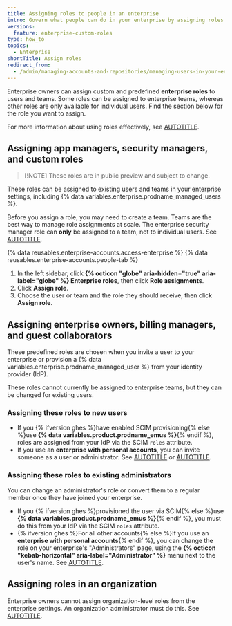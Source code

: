 ```yaml
---
title: Assigning roles to people in an enterprise
intro: Govern what people can do in your enterprise by assigning roles to users and teams.
versions:
  feature: enterprise-custom-roles
type: how_to
topics:
  - Enterprise
shortTitle: Assign roles
redirect_from:
  - /admin/managing-accounts-and-repositories/managing-users-in-your-enterprise/assign-roles
---
```


Enterprise owners can assign custom and predefined **enterprise roles** to users and teams. Some roles can be assigned to enterprise teams, whereas other roles are only available for individual users. Find the section below for the role you want to assign.

For more information about using roles effectively, see [AUTOTITLE](/admin/managing-accounts-and-repositories/managing-roles-in-your-enterprise/identify-role-requirements).

## Assigning app managers, security managers, and custom roles

>[!NOTE] These roles are in public preview and subject to change.

These roles can be assigned to existing users and teams in your enterprise settings, including {% data variables.enterprise.prodname_managed_users %}.

Before you assign a role, you may need to create a team. Teams are the best way to manage role assignments at scale. The enterprise security manager role can **only** be assigned to a team, not to individual users. See [AUTOTITLE](/admin/managing-accounts-and-repositories/managing-users-in-your-enterprise/create-enterprise-teams).

{% data reusables.enterprise-accounts.access-enterprise %}
{% data reusables.enterprise-accounts.people-tab %}
1. In the left sidebar, click **{% octicon "globe" aria-hidden="true" aria-label="globe" %} Enterprise roles**, then click **Role assignments**.
1. Click **Assign role**.
1. Choose the user or team and the role they should receive, then click **Assign role**.

## Assigning enterprise owners, billing managers, and guest collaborators

These predefined roles are chosen when you invite a user to your enterprise or provision a {% data variables.enterprise.prodname_managed_user %} from your identity provider (IdP).

These roles cannot currently be assigned to enterprise teams, but they can be changed for existing users.

### Assigning these roles to new users

* If you {% ifversion ghes %}have enabled SCIM provisioning{% else %}use **{% data variables.product.prodname_emus %}**{% endif %}, roles are assigned from your IdP via the SCIM `roles` attribute.
* If you use an **enterprise with personal accounts**, you can invite someone as a user or administrator. See [AUTOTITLE](/admin/managing-accounts-and-repositories/managing-users-in-your-enterprise/invite-users-directly) or [AUTOTITLE](/admin/user-management/managing-users-in-your-enterprise/inviting-people-to-manage-your-enterprise).

### Assigning these roles to existing administrators

You can change an administrator's role or convert them to a regular member once they have joined your enterprise.

* If you {% ifversion ghes %}provisioned the user via SCIM{% else %}use **{% data variables.product.prodname_emus %}**{% endif %}, you must do this from your IdP via the SCIM `roles` attribute.
* {% ifversion ghes %}For all other accounts{% else %}If you use an **enterprise with personal accounts**{% endif %}, you can change the role on your enterprise's "Administrators" page, using the **{% octicon "kebab-horizontal" aria-label="Administrator" %}** menu next to the user's name. See [AUTOTITLE](/admin/managing-accounts-and-repositories/managing-users-in-your-enterprise/viewing-people-in-your-enterprise#viewing-enterprise-administrators).

## Assigning roles in an organization

Enterprise owners cannot assign organization-level roles from the enterprise settings. An organization administrator must do this. See [AUTOTITLE](/organizations/managing-peoples-access-to-your-organization-with-roles/using-organization-roles#assigning-an-organization-role).
